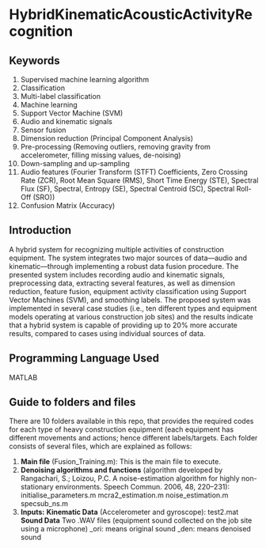 # HybridKinematicAcousticActivityRecognition
## Keywords
1. Supervised machine learning algorithm
2. Classification
3. Multi-label classification
4. Machine learning
5. Support Vector Machine (SVM)
6. Audio and kinematic signals
7. Sensor fusion
8. Dimension reduction (Principal Component Analysis)
10. Pre-processing (Removing outliers, removing gravity from accelerometer, filling missing values, de-noising)
11. Down-sampling and up-sampling
12. Audio features (Fourier Transform (STFT) Coefficients, Zero Crossing Rate (ZCR), Root Mean Square (RMS), Short Time Energy (STE), Spectral Flux (SF), Spectral, Entropy (SE), Spectral Centroid (SC), Spectral Roll-Off (SRO))
13. Confusion Matrix (Accuracy)

## Introduction
A hybrid system for recognizing multiple activities of construction equipment. The system integrates two major sources of data—audio and kinematic—through implementing a robust data fusion procedure. The presented system includes recording audio and kinematic signals, preprocessing data, extracting several features, as well as dimension reduction, feature fusion, equipment activity classification using Support Vector Machines (SVM), and smoothing labels. The proposed system was implemented in several case studies (i.e., ten different types and equipment models operating at various construction job sites) and the results indicate that a hybrid system is capable of providing up to 20% more accurate results, compared to cases using individual sources of data.

## Programming Language Used
MATLAB

## Guide to folders and files
There are 10 folders available in this repo, that provides the required codes for each type of heavy construction equipment (each equipment has different movements and actions; hence different labels/targets.
Each folder consists of several files, which are explained as follows:
1. **Main file** (Fusion_Training.m): This is the main file to execute.
2. **Denoising algorithms and functions** (algorithm developed by Rangachari, S.; Loizou, P.C. A noise-estimation algorithm for highly non-stationary environments. Speech Commun. 2006, 48, 220–231):
  initialise_parameters.m
  mcra2_estimation.m
  noise_estimation.m
  specsub_ns.m
3. **Inputs:**
  **Kinematic Data** (Accelerometer and gyroscope):
    test2.mat
  **Sound Data**
    Two .WAV files (equipment sound collected on the job site using a microphone)
      _ori: means original sound
      _den: means denoised sound
